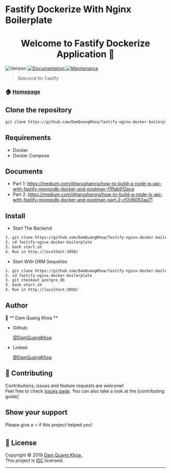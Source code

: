 # Fastify Dockerize With Nginx Boilerplate


<h1 align="center">Welcome to Fastify Dockerize Application  👋</h1>
<p>
  <img alt="Version" src="https://img.shields.io/badge/version-1.0.0-blue.svg?cacheSeconds=2592000" />
  <a href="" target="_blank">
    <img alt="Documentation" src="https://img.shields.io/badge/documentation-yes-brightgreen.svg" />
  </a>
  <a href="" target="_blank">
    <img alt="Maintenance" src="https://img.shields.io/badge/Maintained%3F-yes-green.svg" />
  </a>
</p>

> Bakcend for Fastify 

### 🏠 [Homepage](https://www.fastify.io/)

## Clone the repository

```bash
git clone https://github.com/DamQuangKhoa/fastify-nginx-docker-boilerplate.git

```

## Requirements
- Docker
- Docker Compose

## Documents
- Part 1:
https://medium.com/@tarusharora/how-to-build-a-node-js-api-with-fastify-mongodb-docker-and-postman-f1ffab912ece
- Part 2:
https://medium.com/@tarusharora/how-to-build-a-node-js-api-with-fastify-mongodb-docker-and-postman-part-2-cf2d8092aa71

## Install

- Start The Backend

```sh
1. git clone https://github.com/DamQuangKhoa/fastify-nginx-docker-boilerplate.git
2. cd fastify-nginx-docker-boilerplate
3. bash start.sh
4. Run in http://localhost:3050/
```
- Start With ORM Sequelize
```sh
1. git clone https://github.com/DamQuangKhoa/fastify-nginx-docker-boilerplate.git
2. cd fastify-nginx-docker-boilerplate
3. git checkout postgre_db
3. bash start.sh
4. Run in http://localhost:3050/
```


## Author

👤 ** Dam Quang Khoa **

- Github:

  [@DamQuangKhoa](https://github.com/DamQuangKhoa)
- Linked:

  [@DamQuangKhoa]( https://bom.to/YDklvL)

## 🤝 Contributing

Contributions, issues and feature requests are welcome!<br />Feel free to check [issues page](https://github.com/DamQuangKhoa/BlockChainManagement/issues). You can also take a look at the [contributing guide]

## Show your support

Please give a ⭐️ if this project helped you!

## 📝 License

Copyright © 2019 [Dam Quang Khoa ](https://github.com/DamQuangKhoa).<br />
This project is [ISC](https://github.com/DamQuangKhoa/Medium_API/blob/master/LICENSE) licensed.

---



